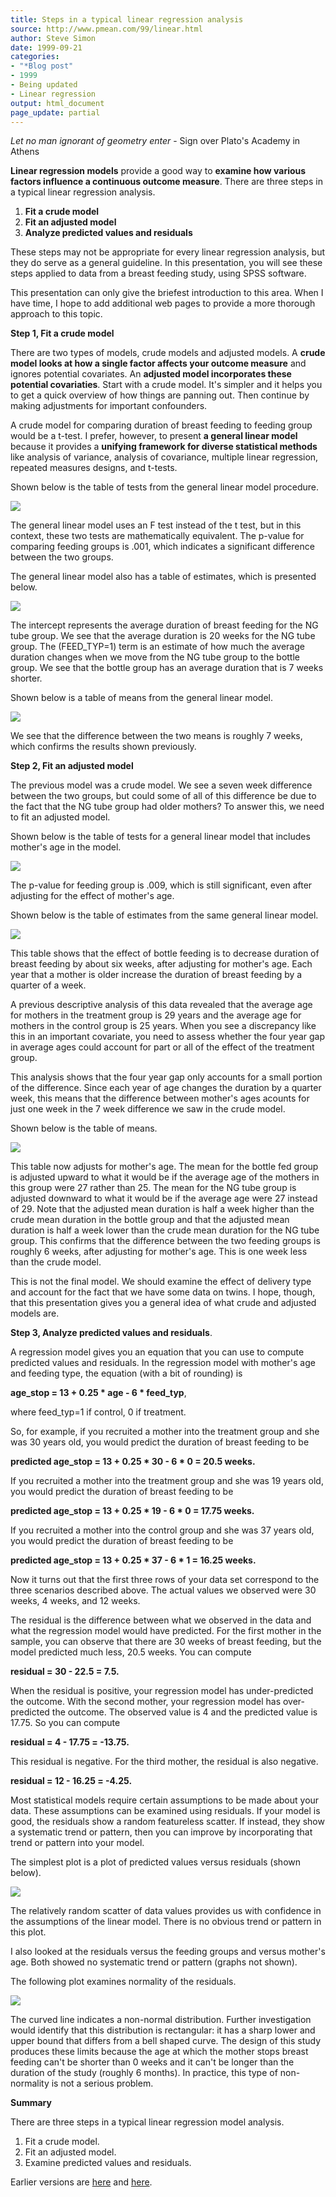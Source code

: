 ```yaml
---
title: Steps in a typical linear regression analysis
source: http://www.pmean.com/99/linear.html
author: Steve Simon
date: 1999-09-21
categories:
- "*Blog post"
- 1999
- Being updated
- Linear regression
output: html_document
page_update: partial
---
```


*Let no man ignorant of geometry enter* - Sign over Plato's Academy in Athens

**Linear regression models** provide a good way to **examine how various factors influence a continuous outcome measure**. There are three steps in a typical linear regression analysis.

1.  **Fit a crude model**
2.  **Fit an adjusted model**
3.  **Analyze predicted values and residuals**

These steps may not be appropriate for every linear regression analysis, but they do serve as a general guideline. In this presentation, you will see these steps applied to data from a breast feeding study, using SPSS software.

This presentation can only give the briefest introduction to this area. When I have time, I hope to add additional web pages to provide a more thorough approach to this topic.

**Step 1, Fit a crude model**

There are two types of models, crude models and adjusted models. A **crude model looks at how a single factor affects your outcome measure** and ignores potential covariates. An **adjusted model incorporates these potential covariaties**. Start with a crude model. It's simpler and it helps you to get a quick overview of how things are panning out. Then continue by making adjustments for important confounders.

A crude model for comparing duration of breast feeding to feeding group would be a t-test. I prefer, however, to present **a general linear model** because it provides a **unifying framework for diverse statistical methods** like analysis of variance, analysis of covariance, multiple linear regression, repeated measures designs, and t-tests.

Shown below is the table of tests from the general linear model procedure.

![](../../../web/images/99/linear01.gif)

The general linear model uses an F test instead of the t test, but in this context, these two tests are mathematically equivalent. The p-value for comparing feeding groups is .001, which indicates a significant difference between the two groups.

The general linear model also has a table of estimates, which is presented below.

![](../../../web/images/99/linear02.gif)

The intercept represents the average duration of breast feeding for the NG tube group. We see that the average duration is 20 weeks for the NG tube group. The (FEED_TYP=1) term is an estimate of how much the average duration changes when we move from the NG tube group to the bottle group. We see that the bottle group has an average duration that is 7 weeks shorter.

Shown below is a table of means from the general linear model.

![](../../../web/images/99/linear03.gif)

We see that the difference between the two means is roughly 7 weeks, which confirms the results shown previously.

**Step 2, Fit an adjusted model**

The previous model was a crude model. We see a seven week difference between the two groups, but could some of all of this difference be due to the fact that the NG tube group had older mothers? To answer this, we need to fit an adjusted model.

Shown below is the table of tests for a general linear model that includes mother's age in the model.

![](../../../web/images/99/linear04.gif)

The p-value for feeding group is .009, which is still significant, even after adjusting for the effect of mother's age.

Shown below is the table of estimates from the same general linear model.

![](../../../web/images/99/linear05.gif)

This table shows that the effect of bottle feeding is to decrease duration of breast feeding by about six weeks, after adjusting for mother's age. Each year that a mother is older increase the duration of breast feeding by a quarter of a week.

A previous descriptive analysis of this data revealed that the average age for mothers in the treatment group is 29 years and the average age for mothers in the control group is 25 years. When you see a discrepancy like this in an important covariate, you need to assess whether the four year gap in average ages could account for part or all of the effect of the treatment group.

This analysis shows that the four year gap only accounts for a small portion of the difference. Since each year of age changes the duration by a quarter week, this means that the difference between mother's ages acounts for just one week in the 7 week difference we saw in the crude model.

Shown below is the table of means.

![](../../../web/images/99/linear06.gif)

This table now adjusts for mother's age. The mean for the bottle fed group is adjusted upward to what it would be if the average age of the mothers in this group were 27 rather than 25. The mean for the NG tube group is adjusted downward to what it would be if the average age were 27 instead of 29. Note that the adjusted mean duration is half a week higher than the crude mean duration in the bottle group and that the adjusted mean duration is half a week lower than the crude mean duration for the NG tube group. This confirms that the difference between the two feeding groups is roughly 6 weeks, after adjusting for mother's age. This is one week less than the crude model.

This is not the final model. We should examine the effect of delivery type and account for the fact that we have some data on twins. I hope, though, that this presentation gives you a general idea of what crude and adjusted models are.

**Step 3, Analyze predicted values and residuals**.

A regression model gives you an equation that you can use to compute predicted values and residuals. In the regression model with mother's age and feeding type, the equation (with a bit of rounding) is

**age_stop = 13 + 0.25 * age - 6 * feed_typ**,

where feed_typ=1 if control, 0 if treatment.

So, for example, if you recruited a mother into the treatment group and she was 30 years old, you would predict the duration of breast feeding to be

**predicted age_stop = 13 + 0.25 * 30 - 6 * 0 = 20.5 weeks.**

If you recruited a mother into the treatment group and she was 19 years old, you would predict the duration of breast feeding to be

**predicted age_stop = 13 + 0.25 * 19 - 6 * 0 = 17.75 weeks.**

If you recruited a mother into the control group and she was 37 years old, you would predict the duration of breast feeding to be

**predicted age_stop = 13 + 0.25 * 37 - 6 * 1 = 16.25 weeks.**

Now it turns out that the first three rows of your data set correspond to the three scenarios described above. The actual values we observed were 30 weeks, 4 weeks, and 12 weeks.

The residual is the difference between what we observed in the data and what the regression model would have predicted. For the first mother in the sample, you can observe that there are 30 weeks of breast feeding, but the model predicted much less, 20.5 weeks. You can compute

**residual = 30 - 22.5 = 7.5.**

When the residual is positive, your regression model has under-predicted the outcome. With the second mother, your regression model has over-predicted the outcome. The observed value is 4 and the predicted value is 17.75. So you can compute

**residual = 4 - 17.75 = -13.75.**

This residual is negative. For the third mother, the residual is also negative.

**residual = 12 - 16.25 = -4.25.**

Most statistical models require certain assumptions to be made about your data. These assumptions can be examined using residuals. If your model is good, the residuals show a random featureless scatter. If instead, they show a systematic trend or pattern, then you can improve by incorporating that trend or pattern into your model.

The simplest plot is a plot of predicted values versus residuals (shown below).

![](../../../web/images/99/linear07.gif)

The relatively random scatter of data values provides us with confidence in the assumptions of the linear model. There is no obvious trend or pattern in this plot.

I also looked at the residuals versus the feeding groups and versus mother's age. Both showed no systematic trend or pattern (graphs not shown).

The following plot examines normality of the residuals.

![](../../../web/images/99/linear08.gif)

The curved line indicates a non-normal distribution. Further investigation would identify that this distribution is rectangular: it has a sharp lower and upper bound that differs from a bell shaped curve. The design of this study produces these limits because the age at which the mother stops breast feeding can't be shorter than 0 weeks and it can't be longer than the duration of the study (roughly 6 months). In practice, this type of non-normality is not a serious problem.

**Summary**

There are three steps in a typical linear regression model analysis.

1.  Fit a crude model.
2.  Fit an adjusted model.
3.  Examine predicted values and residuals.

Earlier versions are [here][sim1] and [here][sim2].
 
[sim1]: http://www.pmean.com/99/linear.html
[sim2]: http://new.pmean.com/steps-in-linear-regression/
 
